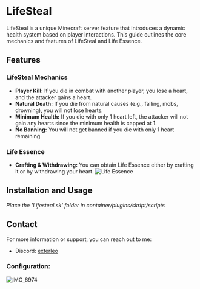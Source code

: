 # LifeSteal

LifeSteal is a unique Minecraft server feature that introduces a dynamic health system based on player interactions. This guide outlines the core mechanics and features of LifeSteal and Life Essence.

## Features

### LifeSteal Mechanics
- **Player Kill:** If you die in combat with another player, you lose a heart, and the attacker gains a heart.
- **Natural Death:** If you die from natural causes (e.g., falling, mobs, drowning), you will not lose hearts.
- **Minimum Health:** If you die with only 1 heart left, the attacker will not gain any hearts since the minimum health is capped at 1.
- **No Banning:** You will not get banned if you die with only 1 heart remaining.

### Life Essence
- **Crafting & Withdrawing:** You can obtain Life Essence either by crafting it or by withdrawing your heart.
![Life Essence](https://github.com/user-attachments/assets/36e498d9-fdcc-47d2-909d-febcdad34b30)

## Installation and Usage
*Place the 'Lifesteal.sk' folder in container/plugins/skript/scripts*

## Contact
For more information or support, you can reach out to me:
- Discord: [exterleo](https://discord.gg/zDN2dU8j)
### Configuration:
![IMG_6974](https://github.com/user-attachments/assets/20258782-6fe6-447f-9139-582aa0b26f8e)
